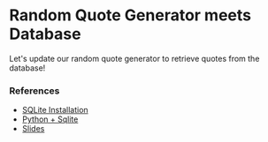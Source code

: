 # Random Quote Generator meets Database

Let's update our random quote generator to retrieve quotes from the database!

### References

*  [SQLite Installation](https://www.tutorialspoint.com/sqlite/sqlite_installation.htm)
*  [Python + Sqlite](https://pythonspot.com/en/python-database-programming-sqlite-tutorial/)
*  [Slides](https://docs.google.com/presentation/d/1yzyAuDip0rmlrZ_MD3aU1ryXStHzcInKldD0gKYDkmY/edit?usp=sharing)